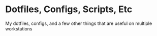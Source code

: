 # Dotfiles, Configs, Scripts, Etc

My dotfiles, configs, and a few other things that are useful on multiple workstations
